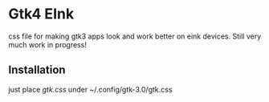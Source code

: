 # Gtk4 EInk
css file for making gtk3 apps look and work better on eink devices. Still very much work in progress!

## Installation
just place *gtk.css* under ~/.config/gtk-3.0/gtk.css

